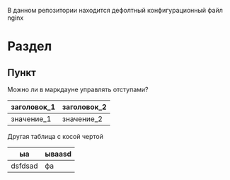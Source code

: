 В данном репозитории находится дефолтный конфигурационный файл nginx

# Раздел
## Пункт
Можно ли в маркдауне управлять отступами?

|заголовок_1|заголовок_2|
|-----------|-----------|
|значение_1|значение_2|

Другая таблица с косой чертой

ыа|ываasd
---|---
dsfdsad|фа 


